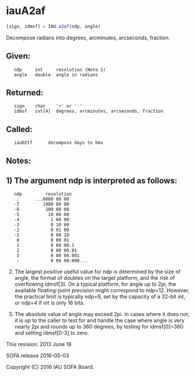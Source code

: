 # iauA2af

```js
[sign, idmsf] = IAU.a2af(ndp, angle)
```

Decompose radians into degrees, arcminutes, arcseconds, fraction.

## Given:
```
   ndp     int     resolution (Note 1)
   angle   double  angle in radians
```

## Returned:
```
   sign    char    '+' or '-'
   idmsf   int[4]  degrees, arcminutes, arcseconds, fraction
```

## Called:
```
   iauD2tf      decompose days to hms
```

## Notes:

## 1) The argument ndp is interpreted as follows:

```
   ndp         resolution
    :      ...0000 00 00
   -7         1000 00 00
   -6          100 00 00
   -5           10 00 00
   -4            1 00 00
   -3            0 10 00
   -2            0 01 00
   -1            0 00 10
    0            0 00 01
    1            0 00 00.1
    2            0 00 00.01
    3            0 00 00.001
    :            0 00 00.000...
```

2) The largest positive useful value for ndp is determined by the
   size of angle, the format of doubles on the target platform, and
   the risk of overflowing idmsf[3].  On a typical platform, for
   angle up to 2pi, the available floating-point precision might
   correspond to ndp=12.  However, the practical limit is typically
   ndp=9, set by the capacity of a 32-bit int, or ndp=4 if int is
   only 16 bits.

3) The absolute value of angle may exceed 2pi.  In cases where it
   does not, it is up to the caller to test for and handle the
   case where angle is very nearly 2pi and rounds up to 360 degrees,
   by testing for idmsf[0]=360 and setting idmsf[0-3] to zero.

This revision:  2013 June 18

SOFA release 2016-05-03

Copyright (C) 2016 IAU SOFA Board.
